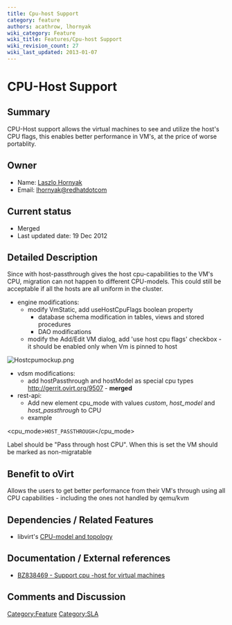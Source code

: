 ```yaml
---
title: Cpu-host Support
category: feature
authors: acathrow, lhornyak
wiki_category: Feature
wiki_title: Features/Cpu-host Support
wiki_revision_count: 27
wiki_last_updated: 2013-01-07
---
```


# CPU-Host Support

## Summary

CPU-Host support allows the virtual machines to see and utilize the host's CPU flags, this enables better performance in VM's, at the price of worse portablity.

## Owner

*   Name: [ Laszlo Hornyak](User:Lhornyak)
*   Email: <lhornyak@redhatdotcom>

## Current status

*   Merged
*   Last updated date: 19 Dec 2012

## Detailed Description

Since with host-passthrough gives the host cpu-capabilities to the VM's CPU, migration can not happen to different CPU-models. This could still be acceptable if all the hosts are all uniform in the cluster.

*   engine modifications:
    -   modify VmStatic, add useHostCpuFlags boolean property
        -   database schema modification in tables, views and stored procedures
        -   DAO modifications
    -   modify the Add/Edit VM dialog, add 'use host cpu flags' checkbox - it should be enabled only when Vm is pinned to host

![](Hostcpumockup.png "Hostcpumockup.png")

*   vdsm modifications:
    -   add hostPassthrough and hostModel as special cpu types <http://gerrit.ovirt.org/9507> - **merged**
*   rest-api:
    -   Add new element cpu_mode with values *custom*, *host_model* and *host_passthrough* to CPU
    -   example

<cpu><topology cores="1" sockets="1"/><cpu_mode>`HOST_PASSTHROUGH`</cpu_mode></cpu>

Label should be "Pass through host CPU". When this is set the VM should be marked as non-migratable

## Benefit to oVirt

Allows the users to get better performance from their VM's through using all CPU capabilities - including the ones not handled by qemu/kvm

## Dependencies / Related Features

*   libvirt's [CPU-model and topology](http://libvirt.org/formatdomain.html#elementsCPU)

## Documentation / External references

*   [BZ838469 - Support cpu -host for virtual machines](https://bugzilla.redhat.com/show_bug.cgi?id=838469)

## Comments and Discussion

<Category:Feature> <Category:SLA>
